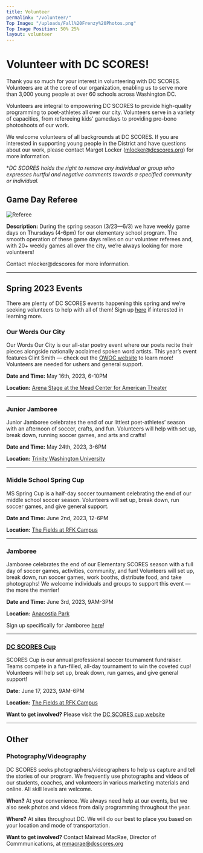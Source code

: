 ```yaml
---
title: Volunteer
permalink: "/volunteer/"
Top Image: "/uploads/Fall%20Frenzy%20Photos.png"
Top Image Position: 50% 25%
layout: volunteer
---
```


# Volunteer with DC SCORES!

Thank you so much for your interest in volunteering with DC SCORES. Volunteers are at the core of our organization, enabling us to serve more than 3,000 young people at over 60 schools across Washington DC.

Volunteers are integral to empowering DC SCORES to provide high-quality programming to poet-athletes all over our city. Volunteers serve in a variety of capacities, from refereeing kids’ gamedays to providing pro-bono photoshoots of our work.

We welcome volunteers of all backgrounds at DC SCORES. If you are interested in supporting young people in the District and have questions about our work, please contact Margot Locker (mlocker@dcscores.org) for more information.

\**DC SCORES holds the right to remove any individual or group who expresses hurtful and negative comments towards a specified community or individual.*

<span id="volunteer-referee"></span>

## Game Day Referee

![Referee](/uploads/volunteer-referee-float-left.jpg)

**Description:**
During the spring season (3/23—6/3) we have weekly game days on Thursdays (4-6pm) for our elementary school program. The smooth operation of these game days relies on our volunteer referees and, with 20\+ weekly games all over the city, we’re always looking for more volunteers!


Contact mlocker@dcscores for more information.

---

<span id="volunteer-special-events"></span>

## Spring 2023 Events

There are plenty of DC SCORES events happening this spring and we’re seeking volunteers to help with all of them! Sign up [here](https://docs.google.com/forms/d/1w19_UB0IXSaHN3kr0c08DBUIWHU29oh32W_KO5T_h0k/edit) if interested in learning more.

### Our Words Our City

Our Words Our City is our all-star poetry event where our poets recite their pieces alongside nationally acclaimed spoken word artists. This year’s event features Clint Smith — check out the [OWOC website](https://owoc.dcscores.org/) to learn more! Volunteers are needed for ushers and general support.

**Date and Time:** May 16th, 2023, 6-10PM

**Location:** [Arena Stage at the Mead Center for American Theater](https://goo.gl/maps/yJNZ3wxUawLDdM9K6)

---

### Junior Jamboree

Junior Jamboree celebrates the end of our littlest poet-athletes’ season with an afternoon of soccer, crafts, and fun. Volunteers will help with set up, break down, running soccer games, and arts and crafts!

**Date and Time:** May 24th, 2023, 3-6PM

**Location:** [Trinity Washington University](https://goo.gl/maps/KK4Rh3dhRm6itqR77)

---

### Middle School Spring Cup

MS Spring Cup is a half-day soccer tournament celebrating the end of our middle school soccer season. Volunteers will set up, break down, run soccer games, and give general support.

**Date and Time:** June 2nd, 2023, 12-6PM

**Location:** [The Fields at RFK Campus](https://goo.gl/maps/raW5gf5wrKawkttJ6)

---

### Jamboree

Jamboree celebrates the end of our Elementary SCORES season with a full day of soccer games, activities, community, and fun! Volunteers will set up, break down, run soccer games, work booths, distribute food, and take photographs! We welcome individuals and groups to support this event — the more the merrier!

**Date and Time:** June 3rd, 2023, 9AM-3PM

**Location:** [Anacostia Park](https://goo.gl/maps/ujGKFB4HrN3LqYpt7)

Sign up specifically for Jamboree [here](https://docs.google.com/forms/d/1mhu6GKCDouyj3Iq53z0rwmjHtOoTPyBunFXvSOEMWAw/edit)!

---

### [DC SCORES Cup](https://www.dcscorescup.org/)

SCORES Cup is our annual professional soccer tournament fundraiser. Teams compete in a fun-filled, all-day tournament to win the coveted cup! Volunteers will help set up, break down, run games, and give general support!

**Date:** June 17, 2023, 9AM-6PM

**Location:** [The Fields at RFK Campus](https://goo.gl/maps/ACnjqiZuBh7FWEzf7)

**Want to get involved?** Please visit the [DC SCORES cup website](https://cup.dcscores.org/)

---

<span id="volunteer-other"></span>

## Other

### Photography/Videography

DC SCORES seeks photographers/videographers to help us capture and tell the stories of our program. We frequently use photographs and videos of our students, coaches, and volunteers in various marketing materials and online. All skill levels are welcome.

**When?**
At your convenience. We always need help at our events, but we also seek photos and videos from daily programming throughout the year.

**Where?**
At sites throughout DC. We will do our best to place you based on your location and mode of transportation.

**Want to get involved?**
Contact Mairead MacRae, Director of Commmunications, at mmacrae@dcscores.org